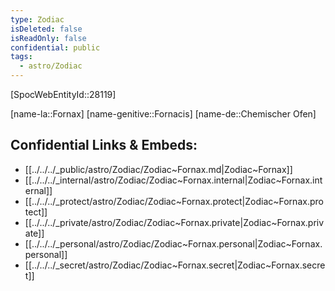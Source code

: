 ```yaml
---
type: Zodiac
isDeleted: false
isReadOnly: false
confidential: public
tags:
  - astro/Zodiac
---
```


[SpocWebEntityId::28119]



[name-la::Fornax]
[name-genitive::Fornacis]
[name-de::Chemischer Ofen]


## Confidential Links & Embeds: 
- [[../../../_public/astro/Zodiac/Zodiac~Fornax.md|Zodiac~Fornax]] 
- [[../../../_internal/astro/Zodiac/Zodiac~Fornax.internal|Zodiac~Fornax.internal]] 
- [[../../../_protect/astro/Zodiac/Zodiac~Fornax.protect|Zodiac~Fornax.protect]] 
- [[../../../_private/astro/Zodiac/Zodiac~Fornax.private|Zodiac~Fornax.private]] 
- [[../../../_personal/astro/Zodiac/Zodiac~Fornax.personal|Zodiac~Fornax.personal]] 
- [[../../../_secret/astro/Zodiac/Zodiac~Fornax.secret|Zodiac~Fornax.secret]] 
